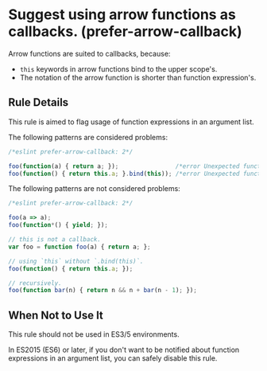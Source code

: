 # Suggest using arrow functions as callbacks. (prefer-arrow-callback)

Arrow functions are suited to callbacks, because:

- `this` keywords in arrow functions bind to the upper scope's.
- The notation of the arrow function is shorter than function expression's.

## Rule Details

This rule is aimed to flag usage of function expressions in an argument list.

The following patterns are considered problems:

```js
/*eslint prefer-arrow-callback: 2*/

foo(function(a) { return a; });                /*error Unexpected function expression.*/
foo(function() { return this.a; }.bind(this)); /*error Unexpected function expression.*/
```

The following patterns are not considered problems:

```js
/*eslint prefer-arrow-callback: 2*/

foo(a => a);
foo(function*() { yield; });

// this is not a callback.
var foo = function foo(a) { return a; };

// using `this` without `.bind(this)`.
foo(function() { return this.a; });

// recursively.
foo(function bar(n) { return n && n + bar(n - 1); });
```

## When Not to Use It

This rule should not be used in ES3/5 environments.

In ES2015 (ES6) or later, if you don't want to be notified about function expressions in an argument list, you can safely disable this rule.
